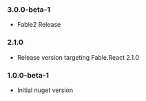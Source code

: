 ### 3.0.0-beta-1

* Fable2 Release

### 2.1.0

* Release version targeting Fable.React 2.1.0

### 1.0.0-beta-1

* Initial nuget version
